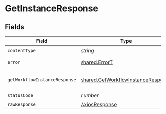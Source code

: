 # GetInstanceResponse


## Fields

| Field                                                                                    | Type                                                                                     | Required                                                                                 | Description                                                                              |
| ---------------------------------------------------------------------------------------- | ---------------------------------------------------------------------------------------- | ---------------------------------------------------------------------------------------- | ---------------------------------------------------------------------------------------- |
| `contentType`                                                                            | *string*                                                                                 | :heavy_check_mark:                                                                       | N/A                                                                                      |
| `error`                                                                                  | [shared.ErrorT](../../models/shared/errort.md)                                           | :heavy_minus_sign:                                                                       | General error                                                                            |
| `getWorkflowInstanceResponse`                                                            | [shared.GetWorkflowInstanceResponse](../../models/shared/getworkflowinstanceresponse.md) | :heavy_minus_sign:                                                                       | The workflow instance                                                                    |
| `statusCode`                                                                             | *number*                                                                                 | :heavy_check_mark:                                                                       | N/A                                                                                      |
| `rawResponse`                                                                            | [AxiosResponse](https://axios-http.com/docs/res_schema)                                  | :heavy_minus_sign:                                                                       | N/A                                                                                      |
